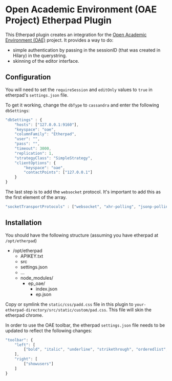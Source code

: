 # Open Academic Environment (OAE Project) Etherpad Plugin

This Etherpad plugin creates an integration for the [Open Academic Environment (OAE)](https://github.com/oaeproject/Hilary) project.
It provides a way to do:
 * simple authentication by passing in the sessionID (that was created in Hilary) in the querystring.
 * skinning of the editor interface.

## Configuration

You will need to set the `requireSession` and `editOnly` values to `true` in etherpad's `settings.json` file.

To get it working, change the `dbType` to `cassandra` and enter the following `dbSettings`:

```javascript
"dbSettings" : {
    "hosts": ["127.0.0.1:9160"],
    "keyspace": "oae",
    "columnFamily": "Etherpad",
    "user": "",
    "pass": "",
    "timeout": 3000,
    "replication": 1,
    "strategyClass": "SimpleStrategy",
    "clientOptions": {
        "keyspace": "oae",
        "contactPoints": ["127.0.0.1"]
    }
}
```

The last step is to add the `websocket` protocol. It's important to add this as the first element of the array.

```javascript
"socketTransportProtocols" : ["websocket", "xhr-polling", "jsonp-polling", "htmlfile"]
```

## Installation

You should have the following structure (assuming you have etherpad at `/opt/etherpad`)

* /opt/etherpad
    * APIKEY.txt
    * src
    * settings.json
    * ...
    * node_modules/
         * ep_oae/
              * index.json
              * ep.json

Copy or symlink the `static/css/padd.css` file in this plugin to `your-etherpad-directory/src/static/custom/pad.css`. This file will skin the etherpad chrome.

In order to use the OAE toolbar, the etherpad `settings.json` file needs to be updated to reflect the following changes:

```javascript
"toolbar": {
    "left": [
        ["bold", "italic", "underline", "strikethrough", "orderedlist", "unorderedlist", "indent", "outdent"]
    ],
    "right": [
        ["showusers"]
    ]
}
```
